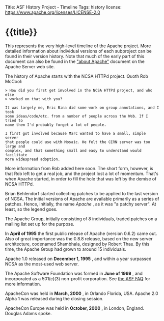 Title: ASF History Project - Timeline
Tags: history
license: https://www.apache.org/licenses/LICENSE-2.0

# {{title}}

This represents the very high-level timeline of the Apache project. More detailed
information about individual versions of each subproject can be found in their
version history. Note that much of the early part of this document can also be
found in the ["about Apache"](http://httpd.apache.org/ABOUT_APACHE.html) document
on the Apache Server web site.

The history of Apache starts with the NCSA HTTPd project. Quoth Rob McCool:

    > How did you first get involved in the NCSA HTTPd project, and who else
    > worked on that with you?

    It was largely me, Eric Bina did some work on group annotations, and I took
    some ideas/code/etc. from a number of people across the Web. If I tried to
    name them I'd probably forget a lot of people.

    I first got involved because Marc wanted to have a small, simple server
    that people could use with Mosaic. He felt the CERN server was too large and
    complex, and that something small and easy to understand would facilitate
    more widespread adoption.
 
More information from Rob added here soon. The short form, however, is that Rob
left to get a real job, and the project lost a lot of momentum. That's when Apache
started, in order to fill the hole that was left by the demise of NCSA HTTPd.

Brian Behlendorf started collecting patches to be applied to the last version of
NCSA. The initial versions of Apache are available primarily as a series of patches.
Hence, initially, the name *Apache* , as it was "a patchy server". At least, so the
legend goes.

The Apache Group, initially consisting of 8 individuals, traded patches on a mailing list
set up for the purpose.

In **April of 1995** the first public release of Apache (version 0.6.2) came out.
Also of great importance was the 0.8.8 release, based on the new server
architecture, codenamed Shambhala, designed by Robert Thau. By this time, the
Apache Group had grown to around 15 individuals.

Apache 1.0 released on **December 1, 1995** , and within a year surpassed NCSA as
the most-used web server.

The Apache Software Foundation was formed in **June of 1999** , and incorporated as
a 501(c)(3) non-profit corporation. See [the ASF FAQ](../foundation/faq.html) for
more information.

ApacheCon was held in **March, 2000** , in Orlando Florida, USA. Apache 2.0 Alpha
1 was released during the closing session.

ApacheCon Europe was held in **October, 2000** , in London, England. Douglas Adams
spoke.
